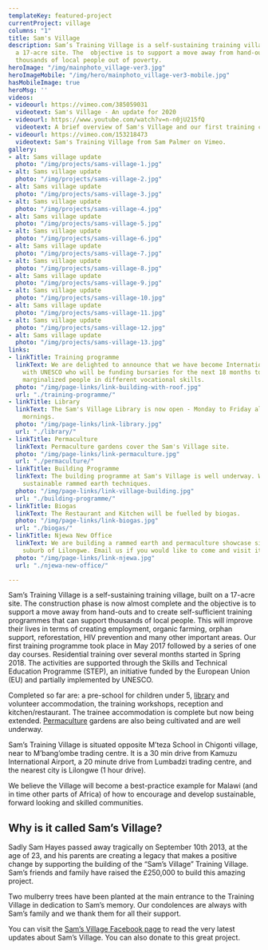 ```yaml
---
templateKey: featured-project
currentProject: village
columns: "1"
title: Sam's Village
description: Sam’s Training Village is a self-sustaining training village, built on
  a 17-acre site. The  objective is to support a move away from hand-outs and to train
  thousands of local people out of poverty.
heroImage: "/img/mainphoto_village-ver3.jpg"
heroImageMobile: "/img/hero/mainphoto_village-ver3-mobile.jpg"
hasMobileImage: true
heroMsg: ''
videos:
- videourl: https://vimeo.com/385059031
  videotext: Sam's Village - An update for 2020
- videourl: https://www.youtube.com/watch?v=n-n0jU215fQ
  videotext: A brief overview of Sam's Village and our first training course for Tailors
- videourl: https://vimeo.com/153218473
  videotext: Sam's Training Village from Sam Palmer on Vimeo.
gallery:
- alt: Sams village update
  photo: "/img/projects/sams-village-1.jpg"
- alt: Sams village update
  photo: "/img/projects/sams-village-2.jpg"
- alt: Sams village update
  photo: "/img/projects/sams-village-3.jpg"
- alt: Sams village update
  photo: "/img/projects/sams-village-4.jpg"
- alt: Sams village update
  photo: "/img/projects/sams-village-5.jpg"
- alt: Sams village update
  photo: "/img/projects/sams-village-6.jpg"
- alt: Sams village update
  photo: "/img/projects/sams-village-7.jpg"
- alt: Sams village update
  photo: "/img/projects/sams-village-8.jpg"
- alt: Sams village update
  photo: "/img/projects/sams-village-9.jpg"
- alt: Sams village update
  photo: "/img/projects/sams-village-10.jpg"
- alt: Sams village update
  photo: "/img/projects/sams-village-11.jpg"
- alt: Sams village update
  photo: "/img/projects/sams-village-12.jpg"
- alt: Sams village update
  photo: "/img/projects/sams-village-13.jpg"
links:
- linkTitle: Training programme
  linkText: We are delighted to announce that we have become International Partners
    with UNESCO who will be funding bursaries for the next 18 months to train 150
    marginalized people in different vocational skills.
  photo: "/img/page-links/link-building-with-roof.jpg"
  url: "./training-programme/"
- linkTitle: Library
  linkText: The Sam's Village Library is now open - Monday to Friday all day and Saturday
    mornings.
  photo: "/img/page-links/link-library.jpg"
  url: "./library/"
- linkTitle: Permaculture
  linkText: Permaculture gardens cover the Sam's Village site.
  photo: "/img/page-links/link-permaculture.jpg"
  url: "./permaculture/"
- linkTitle: Building Programme
  linkText: The building programme at Sam's Village is well underway. We build using
    sustainable rammed earth techniques.
  photo: "/img/page-links/link-village-building.jpg"
  url: "./building-programme/"
- linkTitle: Biogas
  linkText: The Restaurant and Kitchen will be fuelled by biogas.
  photo: "/img/page-links/link-biogas.jpg"
  url: "./biogas/"
- linkTitle: Njewa New Office
  linkText: We are building a rammed earth and permaculture showcase site in the Njewa
    suburb of Lilongwe. Email us if you would like to come and visit it!
  photo: "/img/page-links/link-njewa.jpg"
  url: "./njewa-new-office/"

---
```

Sam’s Training Village is a self-sustaining training village, built on a 17-acre site. The construction phase is now almost complete and the objective is to support a move away from hand-outs and to create self-sufficient training programmes that can support thousands of local people. This will improve their lives in terms of creating employment, organic farming, orphan support, reforestation, HIV prevention and many other important areas. Our first training programme took place in May 2017 followed by a series of one day courses. Residential training over several months started in Spring 2018. The activities are supported through the Skills and Technical Education Programme (STEP), an initiative funded by the European Union (EU) and partially implemented by UNESCO.

Completed so far are: a pre-school for children under 5, [library](/sams-village/library/) and volunteer accommodation, the training workshops, reception and kitchen/restaurant. The trainee accommodation is complete but now being extended. [Permaculture](/sams-village/permaculture/) gardens are also being cultivated and are well underway.

Sam’s Training Village is situated opposite M’teza School in Chigonti village, near to M’bang’ombe trading centre. It is a 30 min drive from Kamuzu International Airport, a 20 minute drive from Lumbadzi trading centre, and the nearest city is Lilongwe (1 hour drive).

We believe the Village will become a best-practice example for Malawi (and in time other parts of Africa) of how to encourage and develop sustainable, forward looking and skilled communities.

## Why is it called Sam’s Village?

Sadly Sam Hayes passed away tragically on September 10th 2013, at the age of 23, and his parents are creating a legacy that makes a positive change by supporting the building of the “Sam’s Village” Training Village. Sam’s friends and family have raised the £250,000 to build this amazing project.

Two mulberry trees have been planted at the main entrance to the Training Village in dedication to Sam’s memory. Our condolences are always with Sam’s family and we thank them for all their support.

You can visit the [Sam’s Village Facebook page](https://www.facebook.com/Sams-Village-1414840415409790/) to read the very latest updates about Sam’s Village. You can also donate to this great project.